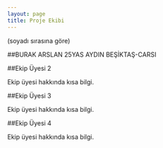 ```yaml
---
layout: page
title: Proje Ekibi
---
```


(soyadı sırasına göre)

##BURAK ARSLAN
25YAS AYDIN
BEŞİKTAŞ-CARSI


<p>
<a href="" target="_blank"><i class="fa fa-github fa-2x"></i></a>
<a href="https://tr.linkedin.com/in/burak-arslan-b074aa112" target="_blank"><i class="fa fa-linkedin-square fa-2x"></i></a>
<!-- 
<a href="" target="_blank"><i class="fa fa-facebook fa-2x"></i></a>
-->
<a href="https://twitter.com/Burak_ARS" target="_blank"><i class="fa fa-twitter fa-2x"></i></a>
<a href="" target="_blank"><i class="fa fa-globe fa-2x"></i></a>
<a href="" target="_blank"><i class="fa fa-envelope fa-2x"></i></a>
</p>

##Ekip Üyesi 2

Ekip üyesi hakkında kısa bilgi.

<p>
<a href="" target="_blank"><i class="fa fa-github fa-2x"></i></a>
<a href="" target="_blank"><i class="fa fa-linkedin-square fa-2x"></i></a>
<!-- 
<a href="" target="_blank"><i class="fa fa-facebook fa-2x"></i></a>
-->
<a href="" target="_blank"><i class="fa fa-twitter fa-2x"></i></a>
<a href="" target="_blank"><i class="fa fa-globe fa-2x"></i></a>
<a href="" target="_blank"><i class="fa fa-envelope fa-2x"></i></a>
</p>

##Ekip Üyesi 3

Ekip üyesi hakkında kısa bilgi.

<p>
<a href="" target="_blank"><i class="fa fa-github fa-2x"></i></a>
<a href="" target="_blank"><i class="fa fa-linkedin-square fa-2x"></i></a>
<!-- 
<a href="" target="_blank"><i class="fa fa-facebook fa-2x"></i></a>
-->
<a href="" target="_blank"><i class="fa fa-twitter fa-2x"></i></a>
<a href="" target="_blank"><i class="fa fa-globe fa-2x"></i></a>
<a href="" target="_blank"><i class="fa fa-envelope fa-2x"></i></a>
</p>

##Ekip Üyesi 4

Ekip üyesi hakkında kısa bilgi.

<p>
<a href="" target="_blank"><i class="fa fa-github fa-2x"></i></a>
<a href="" target="_blank"><i class="fa fa-linkedin-square fa-2x"></i></a>
<!-- 
<a href="" target="_blank"><i class="fa fa-facebook fa-2x"></i></a>
-->
<a href="" target="_blank"><i class="fa fa-twitter fa-2x"></i></a>
<a href="" target="_blank"><i class="fa fa-globe fa-2x"></i></a>
<a href="" target="_blank"><i class="fa fa-envelope fa-2x"></i></a>
</p>

